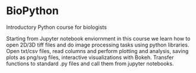# BioPython
Introductory Python course for biologists

Starting from Jupyter notebook enviornment in this course we learn how to open 2D/3D tiff files and do image processing tasks using python libraries. Open txt/csv files, read columns and perform plotting and analysis, saving plots as png/svg files, interactive visualizations with Bokeh. Transfer functions to standard .py files and call them from jupyter notebooks.
